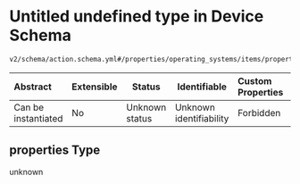 # Untitled undefined type in Device Schema

```txt
v2/schema/action.schema.yml#/properties/operating_systems/items/properties/steps/items/properties/actions/items/oneOf/8/properties/fastboot:boot/properties
```




| Abstract            | Extensible | Status         | Identifiable            | Custom Properties | Additional Properties | Access Restrictions | Defined In                                                           |
| :------------------ | ---------- | -------------- | ----------------------- | :---------------- | --------------------- | ------------------- | -------------------------------------------------------------------- |
| Can be instantiated | No         | Unknown status | Unknown identifiability | Forbidden         | Allowed               | none                | [device.schema.json\*](../device.schema.json "open original schema") |

## properties Type

unknown
